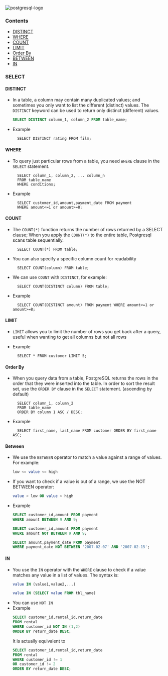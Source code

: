 ![postgresql-logo](https://www.postgresql.org/media/img/about/press/slonik_with_black_text_and_tagline.gif)
### Contents
* [DISTINCT](https://github.com/zhedongzheng/finch/blob/master/database/postgresql.md#distinct)
* [WHERE](https://github.com/zhedongzheng/finch/blob/master/database/postgresql.md#where)
* [COUNT](https://github.com/zhedongzheng/finch/blob/master/database/postgresql.md#count)
* [LIMIT](https://github.com/zhedongzheng/finch/blob/master/database/postgresql.md#limit)
* [Order By](https://github.com/zhedongzheng/finch/blob/master/database/postgresql.md#order-by)
* [BETWEEN](https://github.com/zhedongzheng/finch/blob/master/database/postgresql.md#between)
* [IN](https://github.com/zhedongzheng/finch/blob/master/database/postgresql.md#in)
### SELECT
#### DISTINCT
* In a table, a column may contain many duplicated values; and sometimes you only want to list the different (distinct) values. The `DISTINCT` keyword can be used to return only distinct (different) values.

	```sql
	SELECT DISTINCT column_1, column_2 FROM table_name;
	```
* Example

		SELECT DISTINCT rating FROM film;
#### WHERE
* To query just particular rows from a table, you need `WHERE` clause in the `SELECT` statement.

		SELECT column_1, column_2, ... column_n
		FROM table_name
		WHERE conditions;
* Example

		SELECT customer_id,amount,payment_date FROM payment
		WHERE amount<=1 or amount>=8;

#### COUNT
* The `COUNT(*)` function returns the number of rows returned by a SELECT clause; When you apply the `COUNT(*)` to the entire table, Postgresql scans table sequentially.

		SELECT COUNT(*) FROM table;
* You can also specify a specific column count for readability

		SELECT COUNT(column) FROM table;
* We can use `COUNT` with `DISTINCT`, for example:

		SELECT COUNT(DISTINCT column) FROM table;
* Example

		SELECT COUNT(DISTINCT amount) FROM payment WHERE amount<=1 or amount>=8;

#### LIMIT
* `LIMIT` allows you to limit the number of rows you get back after a query, useful when wanting to get all columns but not all rows
* Example

		SELECT * FROM customer LIMIT 5;

#### Order By
* When you query data from a table, PostgreSQL returns the rows in the order that they were inserted into the table. In order to sort the result set, use the `ORDER BY` clause in the `SELECT` statement. (ascending by default)

		SELECT column_1, column_2
		FROM table_name
		ORDER BY column 1 ASC / DESC;
* Example

		SELECT first_name, last_name FROM customer ORDER BY first_name ASC;

#### Between
* We use the `BETWEEN` operator to match a value against a range of values. For example:
	```sql
	low <= value <= high
	```
* If you want to check if a value is out of a range, we use the NOT BETWEEN operator:
	```sql
	value < low OR value > high
	```
* Example
	```sql
	SELECT customer_id,amount FROM payment
	WHERE amount BETWEEN 9 AND 9;
	```
	```sql
	SELECT customer_id,amount FROM payment
	WHERE amount NOT BETWEEN 9 AND 9;
	```
	```sql
	SELECT amount,payment_date FROM payment
	WHERE payment_date NOT BETWEEN '2007-02-07' AND '2007-02-15';
	```
#### IN
* You use the `IN` operator with the `WHERE` clause to check if a value matches any value in a list of values. The syntax is:
	```sql
	value IN (value1,value2,...)
	```
	```sql
	value IN (SELECT value FROM tbl_name)
	```
* You can use `NOT IN`
* Example
	```sql
	SELECT customer_id,rental_id,return_date
	FROM rental
	WHERE customer_id NOT IN (1,2)
	ORDER BY return_date DESC;
	```
	It is actually equivalent to
	```sql
	SELECT customer_id,rental_id,return_date
	FROM rental
	WHERE customer_id != 1
	OR customer_id != 2
	ORDER BY return_date DESC;
	```

